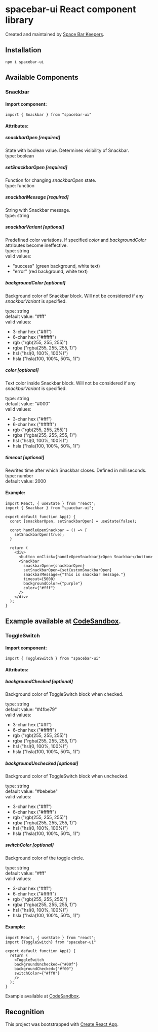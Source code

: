 # spacebar-ui React component library

Created and maintained by [Space Bar Keepers](https://spacebarkeepers.com).

## Installation
`npm i spacebar-ui`

## Available Components
### Snackbar
#### Import component:
`import { Snackbar } from "spacebar-ui"`
#### Attributes:
##### snackbarOpen [required]
State with boolean value. Determines visibility of Snackbar.\
type: boolean
##### setSnackbarOpen [required]
Function for changing *snackbarOpen* state.\
type: function
##### snackbarMessage [required]
String with Snackbar message.\
type: string
##### snackbarVariant [optional]
Predefined color variations. If specified *color* and *backgroundColor* attributes become ineffective. \
type: string\
valid values:
- "success" (green background, white text)
- "error" (red background, white text)
##### backgroundColor [optional]
Background color of Snackbar block. Will not be considered if any *snackbarVariant* is specified.

type: string\
default value: "#fff"\
valid values:
- 3-char hex ("#fff")
- 6-char hex ("#ffffff")
- rgb ("rgb(255, 255, 255)")
- rgba ("rgba(255, 255, 255, 1)")
- hsl ("hsl(0, 100%, 100%)")
- hsla ("hsla(100, 100%, 50%, 1)")

##### color [optional]
Text color inside Snackbar block. Will not be considered if any *snackbarVariant* is specified.

type: string\
default value: "#000"\
valid values:
- 3-char hex ("#fff")
- 6-char hex ("#ffffff")
- rgb ("rgb(255, 255, 255)")
- rgba ("rgba(255, 255, 255, 1)")
- hsl ("hsl(0, 100%, 100%)")
- hsla ("hsla(100, 100%, 50%, 1)")

##### timeout [optional]
Rewrites time after which Snackbar closes. Defined in milliseconds.\
type: number\
default value: 2000

#### Example:
```
import React, { useState } from "react";
import { Snackbar } from "spacebar-ui";

export default function App() {
  const [snackbarOpen, setSnackbarOpen] = useState(false);

  const handleOpenSnackbar = () => {
    setSnackbarOpen(true);
  }

  return (
    <div>
      <button onClick={handleOpenSnackbar}>Open Snackbar</button>
      <Snackbar 
        snackbarOpen={snackbarOpen} 
        setSnackbarOpen={setCustomSnackbarOpen} 
        snackbarMessage={"This is snackbar message."} 
        timeout={5000} 
        backgroundColor={"purple"} 
        color={"#fff"} 
      />
    </div>
  );
}
```
Example available at [CodeSandbox](https://codesandbox.io/s/snackbar-d1p74?file=/src/App.js).
---

### ToggleSwitch
#### Import component:
`import { ToggleSwitch } from "spacebar-ui"`
#### Attributes:
##### backgroundChecked [optional]
Background color of ToggleSwitch block when checked.

type: string\
default value: "#4fbe79"\
valid values:
- 3-char hex ("#fff")
- 6-char hex ("#ffffff")
- rgb ("rgb(255, 255, 255)")
- rgba ("rgba(255, 255, 255, 1)")
- hsl ("hsl(0, 100%, 100%)")
- hsla ("hsla(100, 100%, 50%, 1)")

##### backgroundUnchecked [optional]
Background color of ToggleSwitch block when unchecked.

type: string\
default value: "#bebebe"\
valid values:
- 3-char hex ("#fff")
- 6-char hex ("#ffffff")
- rgb ("rgb(255, 255, 255)")
- rgba ("rgba(255, 255, 255, 1)")
- hsl ("hsl(0, 100%, 100%)")
- hsla ("hsla(100, 100%, 50%, 1)")

##### switchColor [optional]
Background color of the toggle circle.

type: string\
default value: "#fff"\
valid values:
- 3-char hex ("#fff")
- 6-char hex ("#ffffff")
- rgb ("rgb(255, 255, 255)")
- rgba ("rgba(255, 255, 255, 1)")
- hsl ("hsl(0, 100%, 100%)")
- hsla ("hsla(100, 100%, 50%, 1)")

#### Example:
```
import React, { useState } from "react";
import {ToggleSwitch} from "spacebar-ui"

export default function App() {
  return (
    <ToggleSwitch 
    backgroundUnchecked={"#00f"} 
    backgroundChecked={"#f00"}
    switchColor={"#ff0"}
    />
  );
}
```
Example available at [CodeSandbox](https://codesandbox.io/s/toggleswitch-8k0in?file=/src/App.js).

## Recognition
This project was bootstrapped with [Create React App](https://github.com/facebook/create-react-app).
